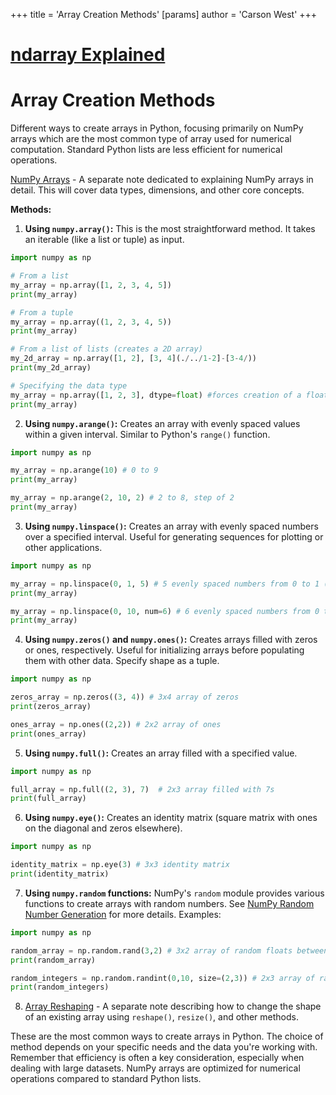 +++
 title = 'Array Creation Methods'
[params]
	author = 'Carson West'
+++
# [ndarray Explained](./../ndarray-explained/)
# Array Creation Methods

Different ways to create arrays in Python, focusing primarily on NumPy arrays which are the most common type of array used for numerical computation.  Standard Python lists are less efficient for numerical operations.

[NumPy Arrays](./../numpy-arrays/) -  A separate note dedicated to explaining NumPy arrays in detail.  This will cover data types, dimensions, and other core concepts.

**Methods:**

1. **Using `numpy.array()`:** This is the most straightforward method.  It takes an iterable (like a list or tuple) as input.

```python
import numpy as np

# From a list
my_array = np.array([1, 2, 3, 4, 5])
print(my_array)

# From a tuple
my_array = np.array((1, 2, 3, 4, 5))
print(my_array)

# From a list of lists (creates a 2D array)
my_2d_array = np.array([1, 2], [3, 4](./../1-2]-[3-4/))
print(my_2d_array)

# Specifying the data type
my_array = np.array([1, 2, 3], dtype=float) #forces creation of a floating point array
print(my_array)
```

2. **Using `numpy.arange()`:** Creates an array with evenly spaced values within a given interval. Similar to Python's `range()` function.

```python
import numpy as np

my_array = np.arange(10) # 0 to 9
print(my_array)

my_array = np.arange(2, 10, 2) # 2 to 8, step of 2
print(my_array)
```

3. **Using `numpy.linspace()`:** Creates an array with evenly spaced numbers over a specified interval.  Useful for generating sequences for plotting or other applications.

```python
import numpy as np

my_array = np.linspace(0, 1, 5) # 5 evenly spaced numbers from 0 to 1 (inclusive)
print(my_array)

my_array = np.linspace(0, 10, num=6) # 6 evenly spaced numbers from 0 to 10
print(my_array)

```

4. **Using `numpy.zeros()` and `numpy.ones()`:** Creates arrays filled with zeros or ones, respectively.  Useful for initializing arrays before populating them with other data.  Specify shape as a tuple.

```python
import numpy as np

zeros_array = np.zeros((3, 4)) # 3x4 array of zeros
print(zeros_array)

ones_array = np.ones((2,2)) # 2x2 array of ones
print(ones_array)

```

5. **Using `numpy.full()`:** Creates an array filled with a specified value.

```python
import numpy as np

full_array = np.full((2, 3), 7)  # 2x3 array filled with 7s
print(full_array)
```

6. **Using `numpy.eye()`:** Creates an identity matrix (square matrix with ones on the diagonal and zeros elsewhere).

```python
import numpy as np

identity_matrix = np.eye(3) # 3x3 identity matrix
print(identity_matrix)
```

7. **Using `numpy.random` functions:**  NumPy's `random` module provides various functions to create arrays with random numbers.  See [NumPy Random Number Generation](./../numpy-random-number-generation/) for more details.  Examples:


```python
import numpy as np

random_array = np.random.rand(3,2) # 3x2 array of random floats between 0 and 1
print(random_array)

random_integers = np.random.randint(0,10, size=(2,3)) # 2x3 array of random integers between 0 and 9
print(random_integers)
```

8.  [Array Reshaping](./../array-reshaping/) -  A separate note describing how to change the shape of an existing array using `reshape()`, `resize()`, and other methods.



These are the most common ways to create arrays in Python.  The choice of method depends on your specific needs and the data you're working with.  Remember that efficiency is often a key consideration, especially when dealing with large datasets. NumPy arrays are optimized for numerical operations compared to standard Python lists.
